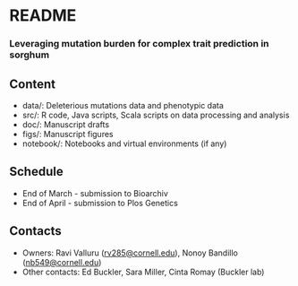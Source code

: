 # README #

### Leveraging mutation burden for complex trait prediction in sorghum


## Content ##

* data/: Deleterious mutations data and phenotypic data
* src/: R code, Java scripts, Scala scripts on data processing and analysis
* doc/: Manuscript drafts
* figs/: Manuscript figures
* notebook/: Notebooks and virtual environments (if any)


## Schedule ##

* End of March - submission to Bioarchiv
* End of April - submission to Plos Genetics

## Contacts ##

* Owners: Ravi Valluru (rv285@cornell.edu), Nonoy Bandillo (nb549@cornell.edu)
* Other contacts: Ed Buckler, Sara Miller, Cinta Romay (Buckler lab)


